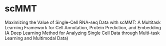 # scMMT
Maximizing the Value of Single-Cell RNA-seq Data with scMMT: A Multitask Learning Framework for Cell Annotation, Protein Prediction, and Embedding 
(A Deep Learning Method for Analyzing Single Cell Data through Multi-task Learning and Multimodal Data)
